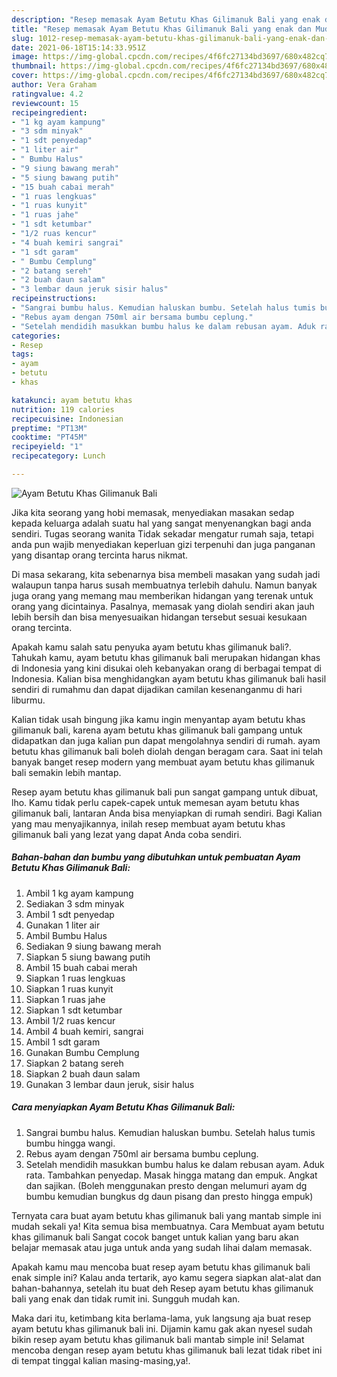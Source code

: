 ```yaml
---
description: "Resep memasak Ayam Betutu Khas Gilimanuk Bali yang enak dan Mudah Dibuat"
title: "Resep memasak Ayam Betutu Khas Gilimanuk Bali yang enak dan Mudah Dibuat"
slug: 1012-resep-memasak-ayam-betutu-khas-gilimanuk-bali-yang-enak-dan-mudah-dibuat
date: 2021-06-18T15:14:33.951Z
image: https://img-global.cpcdn.com/recipes/4f6fc27134bd3697/680x482cq70/ayam-betutu-khas-gilimanuk-bali-foto-resep-utama.jpg
thumbnail: https://img-global.cpcdn.com/recipes/4f6fc27134bd3697/680x482cq70/ayam-betutu-khas-gilimanuk-bali-foto-resep-utama.jpg
cover: https://img-global.cpcdn.com/recipes/4f6fc27134bd3697/680x482cq70/ayam-betutu-khas-gilimanuk-bali-foto-resep-utama.jpg
author: Vera Graham
ratingvalue: 4.2
reviewcount: 15
recipeingredient:
- "1 kg ayam kampung"
- "3 sdm minyak"
- "1 sdt penyedap"
- "1 liter air"
- " Bumbu Halus"
- "9 siung bawang merah"
- "5 siung bawang putih"
- "15 buah cabai merah"
- "1 ruas lengkuas"
- "1 ruas kunyit"
- "1 ruas jahe"
- "1 sdt ketumbar"
- "1/2 ruas kencur"
- "4 buah kemiri sangrai"
- "1 sdt garam"
- " Bumbu Cemplung"
- "2 batang sereh"
- "2 buah daun salam"
- "3 lembar daun jeruk sisir halus"
recipeinstructions:
- "Sangrai bumbu halus. Kemudian haluskan bumbu. Setelah halus tumis bumbu hingga wangi."
- "Rebus ayam dengan 750ml air bersama bumbu ceplung."
- "Setelah mendidih masukkan bumbu halus ke dalam rebusan ayam. Aduk rata. Tambahkan penyedap. Masak hingga matang dan empuk. Angkat dan sajikan. (Boleh menggunakan presto dengan melumuri ayam dg bumbu kemudian bungkus dg daun pisang dan presto hingga empuk)"
categories:
- Resep
tags:
- ayam
- betutu
- khas

katakunci: ayam betutu khas 
nutrition: 119 calories
recipecuisine: Indonesian
preptime: "PT13M"
cooktime: "PT45M"
recipeyield: "1"
recipecategory: Lunch

---
```



![Ayam Betutu Khas Gilimanuk Bali](https://img-global.cpcdn.com/recipes/4f6fc27134bd3697/680x482cq70/ayam-betutu-khas-gilimanuk-bali-foto-resep-utama.jpg)

Jika kita seorang yang hobi memasak, menyediakan masakan sedap kepada keluarga adalah suatu hal yang sangat menyenangkan bagi anda sendiri. Tugas seorang  wanita Tidak sekadar mengatur rumah saja, tetapi anda pun wajib menyediakan keperluan gizi terpenuhi dan juga panganan yang disantap orang tercinta harus nikmat.

Di masa  sekarang, kita sebenarnya bisa membeli masakan yang sudah jadi walaupun tanpa harus susah membuatnya terlebih dahulu. Namun banyak juga orang yang memang mau memberikan hidangan yang terenak untuk orang yang dicintainya. Pasalnya, memasak yang diolah sendiri akan jauh lebih bersih dan bisa menyesuaikan hidangan tersebut sesuai kesukaan orang tercinta. 



Apakah kamu salah satu penyuka ayam betutu khas gilimanuk bali?. Tahukah kamu, ayam betutu khas gilimanuk bali merupakan hidangan khas di Indonesia yang kini disukai oleh kebanyakan orang di berbagai tempat di Indonesia. Kalian bisa menghidangkan ayam betutu khas gilimanuk bali hasil sendiri di rumahmu dan dapat dijadikan camilan kesenanganmu di hari liburmu.

Kalian tidak usah bingung jika kamu ingin menyantap ayam betutu khas gilimanuk bali, karena ayam betutu khas gilimanuk bali gampang untuk didapatkan dan juga kalian pun dapat mengolahnya sendiri di rumah. ayam betutu khas gilimanuk bali boleh diolah dengan beragam cara. Saat ini telah banyak banget resep modern yang membuat ayam betutu khas gilimanuk bali semakin lebih mantap.

Resep ayam betutu khas gilimanuk bali pun sangat gampang untuk dibuat, lho. Kamu tidak perlu capek-capek untuk memesan ayam betutu khas gilimanuk bali, lantaran Anda bisa menyiapkan di rumah sendiri. Bagi Kalian yang mau menyajikannya, inilah resep membuat ayam betutu khas gilimanuk bali yang lezat yang dapat Anda coba sendiri.

<!--inarticleads1-->

##### Bahan-bahan dan bumbu yang dibutuhkan untuk pembuatan Ayam Betutu Khas Gilimanuk Bali:

1. Ambil 1 kg ayam kampung
1. Sediakan 3 sdm minyak
1. Ambil 1 sdt penyedap
1. Gunakan 1 liter air
1. Ambil  Bumbu Halus
1. Sediakan 9 siung bawang merah
1. Siapkan 5 siung bawang putih
1. Ambil 15 buah cabai merah
1. Siapkan 1 ruas lengkuas
1. Siapkan 1 ruas kunyit
1. Siapkan 1 ruas jahe
1. Siapkan 1 sdt ketumbar
1. Ambil 1/2 ruas kencur
1. Ambil 4 buah kemiri, sangrai
1. Ambil 1 sdt garam
1. Gunakan  Bumbu Cemplung
1. Siapkan 2 batang sereh
1. Siapkan 2 buah daun salam
1. Gunakan 3 lembar daun jeruk, sisir halus




<!--inarticleads2-->

##### Cara menyiapkan Ayam Betutu Khas Gilimanuk Bali:

1. Sangrai bumbu halus. Kemudian haluskan bumbu. Setelah halus tumis bumbu hingga wangi.
1. Rebus ayam dengan 750ml air bersama bumbu ceplung.
1. Setelah mendidih masukkan bumbu halus ke dalam rebusan ayam. Aduk rata. Tambahkan penyedap. Masak hingga matang dan empuk. Angkat dan sajikan. (Boleh menggunakan presto dengan melumuri ayam dg bumbu kemudian bungkus dg daun pisang dan presto hingga empuk)




Ternyata cara buat ayam betutu khas gilimanuk bali yang mantab simple ini mudah sekali ya! Kita semua bisa membuatnya. Cara Membuat ayam betutu khas gilimanuk bali Sangat cocok banget untuk kalian yang baru akan belajar memasak atau juga untuk anda yang sudah lihai dalam memasak.

Apakah kamu mau mencoba buat resep ayam betutu khas gilimanuk bali enak simple ini? Kalau anda tertarik, ayo kamu segera siapkan alat-alat dan bahan-bahannya, setelah itu buat deh Resep ayam betutu khas gilimanuk bali yang enak dan tidak rumit ini. Sungguh mudah kan. 

Maka dari itu, ketimbang kita berlama-lama, yuk langsung aja buat resep ayam betutu khas gilimanuk bali ini. Dijamin kamu gak akan nyesel sudah bikin resep ayam betutu khas gilimanuk bali mantab simple ini! Selamat mencoba dengan resep ayam betutu khas gilimanuk bali lezat tidak ribet ini di tempat tinggal kalian masing-masing,ya!.

